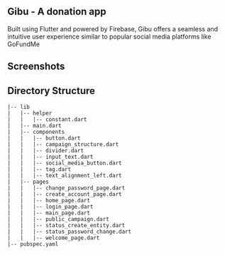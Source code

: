 ## Gibu - A donation app

Built using Flutter and powered by Firebase, Gibu offers a seamless and intuitive user experience similar to popular social media platforms like GoFundMe

## Screenshots

## Directory Structure

```
|-- lib
|   |-- helper
|   |   |-- constant.dart
|   |-- main.dart
|   |-- components
|   |   |-- button.dart
|   |   |-- campaign_structure.dart
|   |   |-- divider.dart
|   |   |-- input_text.dart
|   |   |-- social_media_button.dart
|   |   |-- tag.dart
|   |   |-- text_alignment_left.dart
|   |-- pages
|   |   |-- change_password_page.dart
|   |   |-- create_account_page.dart
|   |   |-- home_page.dart
|   |   |-- login_page.dart
|   |   |-- main_page.dart
|   |   |-- public_campaign.dart
|   |   |-- status_create_entity.dart
|   |   |-- status_password_change.dart
|   |   |-- welcome_page.dart
|-- pubspec.yaml
```